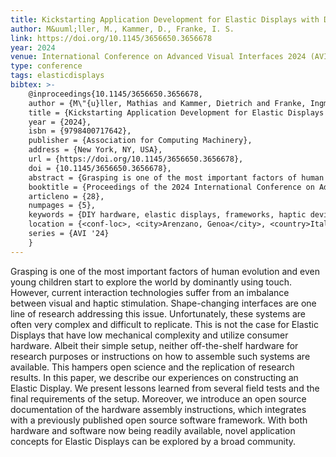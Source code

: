 ```yaml
---
title: Kickstarting Application Development for Elastic Displays with Do-it-yourself Hardware Assembly Instructions
author: M&uuml;ller, M., Kammer, D., Franke, I. S.
link: https://doi.org/10.1145/3656650.3656678
year: 2024
venue: International Conference on Advanced Visual Interfaces 2024 (AVI 2024), June 3–7, 2024, Arenzano, Genoa, Italy. ACM, New York, NY, USA
type: conference
tags: elasticdisplays
bibtex: >-
    @inproceedings{10.1145/3656650.3656678,
    author = {M\"{u}ller, Mathias and Kammer, Dietrich and Franke, Ingmar},
    title = {Kickstarting Application Development for Elastic Displays with Do-it-yourself Hardware Assembly Instructions},
    year = {2024},
    isbn = {9798400717642},
    publisher = {Association for Computing Machinery},
    address = {New York, NY, USA},
    url = {https://doi.org/10.1145/3656650.3656678},
    doi = {10.1145/3656650.3656678},
    abstract = {Grasping is one of the most important factors of human evolution and even young children start to explore the world by dominantly using touch. However, current interaction technologies suffer from an imbalance between visual and haptic stimulation. Shape-changing interfaces are one line of research addressing this issue. Unfortunately, these systems are often very complex and difficult to replicate. This is not the case for Elastic Displays that have low mechanical complexity and utilize consumer hardware. Albeit their simple setup, neither off-the-shelf hardware for research purposes or instructions on how to assemble such systems are available. This hampers open science and the replication of research results. In this paper, we describe our experiences on constructing an Elastic Display. We present lessons learned from several field tests and the final requirements of the setup. Moreover, we introduce an open source documentation of the hardware assembly instructions, which integrates with a previously published open source software framework. With both hardware and software now being readily available, novel application concepts for Elastic Displays can be explored by a broad community.},
    booktitle = {Proceedings of the 2024 International Conference on Advanced Visual Interfaces},
    articleno = {28},
    numpages = {5},
    keywords = {DIY hardware, elastic displays, frameworks, haptic devices, open science, shape-changing interfaces},
    location = {<conf-loc>, <city>Arenzano, Genoa</city>, <country>Italy</country>, </conf-loc>},
    series = {AVI '24}
    }
---
```

Grasping is one of the most important factors of human evolution and even young children start to explore the world by dominantly using touch. However, current interaction technologies suffer from an imbalance between visual and haptic stimulation. Shape-changing interfaces are one line of research addressing this issue. Unfortunately, these systems are often very complex and difficult to replicate. This is not the case for Elastic Displays that have low mechanical complexity and utilize consumer hardware. Albeit their simple setup, neither off-the-shelf hardware for research purposes or instructions on how to assemble such systems are available. This hampers open science and the replication of research results. In this paper, we describe our experiences on constructing an Elastic Display. We present lessons learned from several field tests and the final requirements of the setup. Moreover, we introduce an open source documentation of the hardware assembly instructions, which integrates with a previously published open source software framework. With both hardware and software now being readily available, novel application concepts for Elastic Displays can be explored by a broad community.
